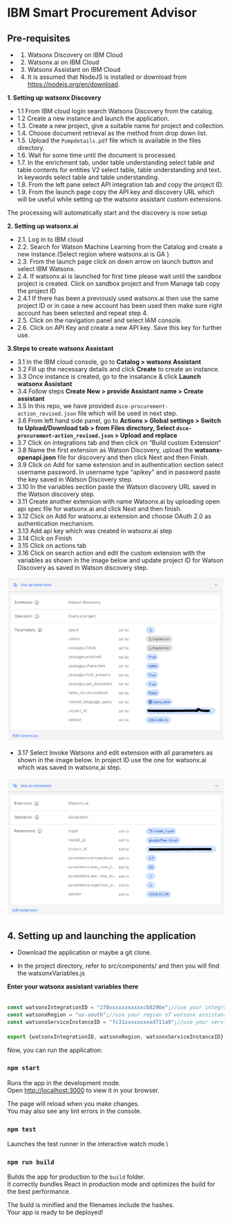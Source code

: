 # IBM Smart Procurement Advisor

## Pre-requisites
- 1. Watsonx Discovery on IBM Cloud
- 2. Watsonx.ai on IBM Cloud
- 3. Watsonx Assistant on IBM Cloud
- 4. It is assumed that NodeJS is installed or download from <https://nodejs.org/en/download>.

**1. Setting up watsonx Discovery**

- 1.1	From IBM cloud login search Watsonx Discovery from the catalog.
- 1.2 Create a new instance and launch the application.
- 1.3.	Create a new project, give a suitable name for project and collection.
- 1.4.	Choose document retrieval as the method from drop down list.
- 1.5.	Upload the `Pumpdetails.pdf` file which is available in the files directory.
- 1.6.	Wait for some time until the document is processed.
- 1.7.	In the enrichment tab, under table understanding select table and table contents for entities V2 select table, table understanding and text. In keywords select table and table understanding.
- 1.8.	From the left pane select API integration tab and copy the project ID.
- 1.9.	From the launch page copy the API key and discovery URL which will be useful while setting up the watsonx assistant custom extensions.

The processing will automatically start and the discovery is now setup

**2. Setting up watsonx.ai**
- 2.1.	Log in to IBM cloud
- 2.2.	Search for Watson Machine Learning from the Catalog and create a new instance.(Select region where watsonx.ai is GA )
- 2.3.	From the launch page click on down arrow on launch button and select IBM Watsonx.
- 2.4.	If watsonx.ai is launched for first time please wait until the sandbox project is created. Click on sandbox project and from Manage tab copy the project ID
- 2.4.1	If there has been a previously used watsonx.ai then use the same project ID or in case a new account has been used then make sure right account has been selected and repeat step 4.
- 2.5.	Click on the navigation panel and select IAM console.
- 2.6.	Click on API Key and create a new API key. Save this key for further use.

**3.Steps to create watsonx Assistant**

   - 3.1 In the IBM cloud console, go to **Catalog > watsonx Assistant**
   - 3.2 Fill up the necessary details and click **Create** to create an instance.
   - 3.3 Once instance is created, go to the insatance & click **Launch watsonx Assistant**
   - 3.4 Follow steps **Create New > provide Assistant name > Create assistant**
   - 3.5 In this repo, we have provided `dsce-procurement-action_revised.json` file which will be used in next step.
   - 3.6 From left hand side panel, go to **Actions > Global settings > Switch to Upload/Download tab > from Files directory, Select `dsce-procurement-action_revised.json` > Upload and replace**
   - 3.7 Click on integrations tab and then click on “Build custom Extension“
   - 3.8 Name the first extension as Watson Discovery, upload the **watsonx-openapi.json** file for discovery and then click Next and then Finish.
   - 3.9 Click on Add for same extension and in authentication section select username password. In username type “apikey” and in password paste the key saved in Watson Discovery step.
   - 3.10 In the variables section paste the Watson discovery URL saved in the Watson discovery step.
   - 3.11 Create another extension with name Watsonx.ai by uploading open api spec file for watsonx.ai and click Next and then finish.
   - 3.12 Click on Add for watsonx.ai extension and choose OAuth 2.0 as authentication mechanism. 
   - 3.13 Add api key which was created in watsonx.ai step
   - 3.14 Click on Finish
   - 3.15 Click on actions tab
   - 3.16 Click on search action and edit the custom extension with the variables as shown in the image below and update project ID for Watson Discovery as saved in Watson discovery step.

   ![Img1](public/images/readme1.png)

   - 3.17 Select Invoke Watsonx and edit extension with all parameters as shown in the image below. In project ID use the one  for watsonx.ai which was saved in watsonx,ai step.

   ![Img2](public/images/readme2.png)



## 4. Setting up and launching the application

- Download the application or maybe a git clone.

- In the project directory, 
 refer to src/components/ and then you will find the watsonxVariables.js

 **Enter your watsonx assistant variables there**

 ```javascript

 const watsonxIntegrationID = "278xxxxxxxxxxxcb8296e";//use your integrationID of watsonx assistant
const watsonxRegion = "us-south";//use your region of watsonx assistant
const watsonxServiceInstanceID = "fc31xxxxxxxxxd711a9";//use your serviceInstanceID of watsonx assistant

export {watsonxIntegrationID, watsonxRegion, watsonxServiceInstanceID};

```

Now, you can run the application:

### `npm start`

Runs the app in the development mode.\
Open [http://localhost:3000](http://localhost:3000) to view it in your browser.

The page will reload when you make changes.\
You may also see any lint errors in the console.

### `npm test`

Launches the test runner in the interactive watch mode.\

### `npm run build`

Builds the app for production to the `build` folder.\
It correctly bundles React in production mode and optimizes the build for the best performance.

The build is minified and the filenames include the hashes.\
Your app is ready to be deployed!
